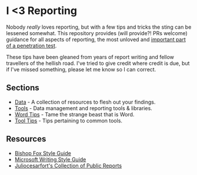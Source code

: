 # I <3 Reporting

Nobody _really_ loves reporting, but with a few tips and tricks the sting can be lessened somewhat. This repository provides (will provide?! PRs welcome) guidance for all aspects of reporting, the most unloved and [important part of a penetration test](https://medium.com/@petergombos/what-makes-a-good-penetration-tester-32c075240c27).

These tips have been gleaned from years of report writing and fellow travellers of the hellish road. I've tried to give credit where credit is due, but if I've missed something, please let me know so I can correct.

## Sections

* [Data](Data.md) - A collection of resources to flesh out your findings.
* [Tools](Tools.md) - Data management and reporting tools & libraries.
* [Word Tips](Word_Tips.md) - Tame the strange beast that is Word.
* [Tool Tips](Tool_Tips.md) - Tips pertaining to common tools. 

## Resources

* [Bishop Fox Style Guide](https://www.bishopfox.com/blog/2018/02/hello-world-introducing-the-bishop-fox-cybersecurity-style-guide/)
* [Microsoft Writing Style Guide](https://docs.microsoft.com/en-us/style-guide/welcome/)
* [Juliocesarfort's Collection of Public Reports](https://github.com/juliocesarfort/public-pentesting-reports)
